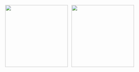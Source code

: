 <img src="https://github.com/user-attachments/assets/22625f3e-3581-4887-b5fc-6992325d9acd" height=200 width=auto> &nbsp; <img src="https://github.com/user-attachments/assets/316414bb-2724-406b-b193-0b3b1a889c30" height=200 width=auto>
